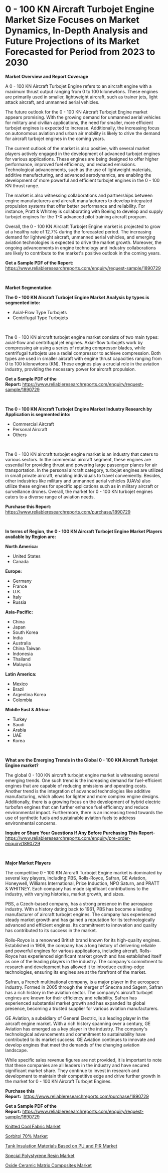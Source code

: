 <p><h1>0 - 100 KN Aircraft Turbojet Engine Market Size Focuses on Market Dynamics, In-Depth Analysis and Future Projections of its Market Forecasted for Period from 2023 to 2030</h1></p><p><strong>Market Overview and Report Coverage</strong></p>
<p><p>A 0 - 100 KN Aircraft Turbojet Engine refers to an aircraft engine with a maximum thrust output ranging from 0 to 100 kilonewtons. These engines are primarily used in smaller, lightweight aircraft, such as trainer jets, light attack aircraft, and unmanned aerial vehicles.</p><p>The future outlook for the 0 - 100 KN Aircraft Turbojet Engine market appears promising. With the growing demand for unmanned aerial vehicles for military and civilian applications, the need for smaller, more efficient turbojet engines is expected to increase. Additionally, the increasing focus on autonomous aviation and urban air mobility is likely to drive the demand for aircraft turbojet engines in the coming years.</p><p>The current outlook of the market is also positive, with several market players actively engaged in the development of advanced turbojet engines for various applications. These engines are being designed to offer higher performance, improved fuel efficiency, and reduced emissions. Technological advancements, such as the use of lightweight materials, additive manufacturing, and advanced aerodynamics, are enabling the development of more powerful and efficient turbojet engines in the 0 - 100 KN thrust range.</p><p>The market is also witnessing collaborations and partnerships between engine manufacturers and aircraft manufacturers to develop integrated propulsion systems that offer better performance and reliability. For instance, Pratt & Whitney is collaborating with Boeing to develop and supply turbojet engines for the T-X advanced pilot training aircraft program.</p><p>Overall, the 0 - 100 KN Aircraft Turbojet Engine market is projected to grow at a healthy rate of 12.7% during the forecasted period. The increasing demand for lightweight aircraft, unmanned aerial vehicles, and emerging aviation technologies is expected to drive the market growth. Moreover, the ongoing advancements in engine technology and industry collaborations are likely to contribute to the market's positive outlook in the coming years.</p></p>
<p><strong>Get a Sample PDF of the Report:</strong> <a href="https://www.reliableresearchreports.com/enquiry/request-sample/1890729">https://www.reliableresearchreports.com/enquiry/request-sample/1890729</a></p>
<p>&nbsp;</p>
<p><strong>Market Segmentation</strong></p>
<p><strong>The 0 - 100 KN Aircraft Turbojet Engine Market Analysis by types is segmented into:</strong></p>
<p><ul><li>Axial-Flow Type Turbojets</li><li>Centrifugal Type Turbojets</li></ul></p>
<p>&nbsp;</p>
<p><p>The 0 - 100 KN aircraft turbojet engine market consists of two main types: axial-flow and centrifugal jet engines. Axial-flow turbojets work by compressing air using a series of rotating compressor blades, while centrifugal turbojets use a radial compressor to achieve compression. Both types are used in smaller aircraft with engine thrust capacities ranging from 0 to 100 kilonewtons (KN). These engines play a crucial role in the aviation industry, providing the necessary power for aircraft propulsion.</p></p>
<p><strong>Get a Sample PDF of the Report:</strong>&nbsp;<a href="https://www.reliableresearchreports.com/enquiry/request-sample/1890729">https://www.reliableresearchreports.com/enquiry/request-sample/1890729</a></p>
<p>&nbsp;</p>
<p><strong>The 0 - 100 KN Aircraft Turbojet Engine Market Industry Research by Application is segmented into:</strong></p>
<p><ul><li>Commercial Aircraft</li><li>Personal Aircraft</li><li>Others</li></ul></p>
<p>&nbsp;</p>
<p><p>The 0 - 100 KN aircraft turbojet engine market is an industry that caters to various sectors. In the commercial aircraft segment, these engines are essential for providing thrust and powering large passenger planes for air transportation. In the personal aircraft category, turbojet engines are utilized in small private aircraft, enabling individuals to travel conveniently. Besides, other industries like military and unmanned aerial vehicles (UAVs) also utilize these engines for specific applications such as in military aircraft or surveillance drones. Overall, the market for 0 - 100 KN turbojet engines caters to a diverse range of aviation needs.</p></p>
<p><strong>Purchase this Report:</strong>&nbsp; <a href="https://www.reliableresearchreports.com/purchase/1890729">https://www.reliableresearchreports.com/purchase/1890729</a></p>
<p>&nbsp;</p>
<p><strong>In terms of Region, the 0 - 100 KN Aircraft Turbojet Engine Market Players available by Region are:</strong></p>
<p>
    <p> <strong> North America: </strong>
        <ul>
            <li>United States</li>
            <li>Canada</li>
        </ul>
        </p> 
    <p> <strong> Europe: </strong>
        <ul>
            <li>Germany</li>
            <li>France</li>
            <li>U.K.</li>
            <li>Italy</li>
            <li>Russia</li>
        </ul>
        </p> 
    <p> <strong> Asia-Pacific: </strong>
        <ul>
            <li>China</li>
            <li>Japan</li>
            <li>South Korea</li>
            <li>India</li>
            <li>Australia</li>
            <li>China Taiwan</li>
            <li>Indonesia</li>
            <li>Thailand</li>
            <li>Malaysia</li>
        </ul>
        </p> 
    <p> <strong> Latin America: </strong>
        <ul>
            <li>Mexico</li>
            <li>Brazil</li>
            <li>Argentina Korea</li>
            <li>Colombia</li>
        </ul>
        </p> 
    <p> <strong> Middle East & Africa: </strong>
        <ul>
            <li>Turkey</li>
            <li>Saudi</li>
            <li>Arabia</li>
            <li>UAE</li>
            <li>Korea</li>
        </ul>
    </p>
    </p>
<p>&nbsp;</p>
<p><strong>What are the Emerging Trends in the Global 0 - 100 KN Aircraft Turbojet Engine market?</strong></p>
<p><p>The global 0 - 100 KN aircraft turbojet engine market is witnessing several emerging trends. One such trend is the increasing demand for fuel-efficient engines that are capable of reducing emissions and operating costs. Another trend is the integration of advanced technologies like additive manufacturing, which allows for lighter and more complex engine designs. Additionally, there is a growing focus on the development of hybrid electric turbofan engines that can further enhance fuel efficiency and reduce environmental impact. Furthermore, there is an increasing trend towards the use of synthetic fuels and sustainable aviation fuels to address environmental concerns.</p></p>
<p><strong>Inquire or Share Your Questions If Any Before Purchasing This Report</strong>- <a href="https://www.reliableresearchreports.com/enquiry/pre-order-enquiry/1890729">https://www.reliableresearchreports.com/enquiry/pre-order-enquiry/1890729</a></p>
<p>&nbsp;</p>
<p><strong>Major Market Players</strong></p>
<p><p>The competitive 0 - 100 KN Aircraft Turbojet Engine market is dominated by several key players, including PBS, Rolls-Royce, Safran, GE Aviation, Honeywell, Williams International, Price Induction, NPO Saturn, and PRATT & WHITNEY. Each company has made significant contributions to the industry, with varying histories, market growth, and sizes.</p><p>PBS, a Czech-based company, has a strong presence in the aerospace industry. With a history dating back to 1961, PBS has become a leading manufacturer of aircraft turbojet engines. The company has experienced steady market growth and has gained a reputation for its technologically advanced and efficient engines. Its commitment to innovation and quality has contributed to its success in the market.</p><p>Rolls-Royce is a renowned British brand known for its high-quality engines. Established in 1906, the company has a long history of delivering reliable and powerful engines for various applications, including aircraft. Rolls-Royce has experienced significant market growth and has established itself as one of the leading players in the industry. The company's commitment to research and development has allowed it to introduce cutting-edge technologies, ensuring its engines are at the forefront of the market.</p><p>Safran, a French multinational company, is a major player in the aerospace industry. Formed in 2005 through the merger of Snecma and Sagem, Safran has a rich history in the aviation sector. The company's aircraft turbojet engines are known for their efficiency and reliability. Safran has experienced substantial market growth and has expanded its global presence, becoming a trusted supplier for various aviation manufacturers.</p><p>GE Aviation, a subsidiary of General Electric, is a leading player in the aircraft engine market. With a rich history spanning over a century, GE Aviation has emerged as a key player in the industry. The company's technological advancements and commitment to sustainability have contributed to its market success. GE Aviation continues to innovate and develop engines that meet the demands of the changing aviation landscape.</p><p>While specific sales revenue figures are not provided, it is important to note that these companies are all leaders in the industry and have secured significant market share. They continue to invest in research and development to maintain their competitive edge and drive further growth in the market for 0 - 100 KN Aircraft Turbojet Engines.</p></p>
<p><strong>Purchase this Report:</strong>&nbsp;&nbsp;<a href="https://www.reliableresearchreports.com/purchase/1890729">https://www.reliableresearchreports.com/purchase/1890729</a></p>
<p></p>
<p><strong>Get a Sample PDF of the Report:</strong>&nbsp;<a href="https://www.reliableresearchreports.com/enquiry/request-sample/1890729">https://www.reliableresearchreports.com/enquiry/request-sample/1890729</a></p>
<p><p><a href="https://medium.com/@bethelokon998/knitted-cool-fabric-market-trends-and-market-analysis-forecasted-for-period-2023-2030-80ee4c77ad25">Knitted Cool Fabric Market</a></p><p><a href="https://medium.com/@merrittrice2023/sorbitol-70-market-comprehensive-assessment-by-type-application-and-geography-d6f786190c30">Sorbitol 70% Market</a></p><p><a href="https://medium.com/@karleeprice2004/tank-insulation-materials-based-on-pu-and-pir-market-the-key-to-successful-business-strategy-d382d89666ce">Tank Insulation Materials Based on PU and PIR Market</a></p><p><a href="https://medium.com/@tatemonahan564856/special-polystyrene-resin-market-insight-market-trends-growth-forecasted-from-2023-to-2030-f165986dbbff">Special Polystyrene Resin Market</a></p><p><a href="https://medium.com/@paulmcglynn6456/oxide-ceramic-matrix-composites-market-analysis-and-sze-forecasted-for-period-from-2023-to-2030-88df1ce4d564">Oxide Ceramic Matrix Composites Market</a></p></p>